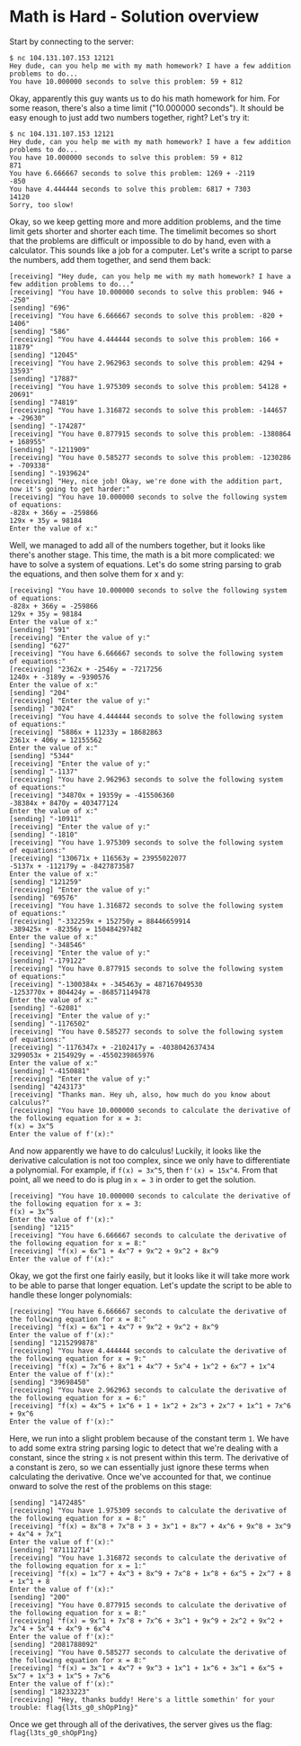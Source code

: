 # Math is Hard - Solution overview

Start by connecting to the server:

	$ nc 104.131.107.153 12121
	Hey dude, can you help me with my math homework? I have a few addition problems to do...
	You have 10.000000 seconds to solve this problem: 59 + 812

Okay, apparently this guy wants us to do his math homework for him. For some reason, there's also a time limit ("10.000000 seconds"). It should be easy enough to just add two numbers together, right? Let's try it:

	$ nc 104.131.107.153 12121
	Hey dude, can you help me with my math homework? I have a few addition problems to do...
	You have 10.000000 seconds to solve this problem: 59 + 812
	871
	You have 6.666667 seconds to solve this problem: 1269 + -2119
	-850
	You have 4.444444 seconds to solve this problem: 6817 + 7303
	14120
	Sorry, too slow!

Okay, so we keep getting more and more addition problems, and the time limit gets shorter and shorter each time. The timelimit becomes so short that the problems are difficult or impossible to do by hand, even with a calculator. This sounds like a job for a computer. Let's write a script to parse the numbers, add them together, and send them back:

	[receiving] "Hey dude, can you help me with my math homework? I have a few addition problems to do..."
	[receiving] "You have 10.000000 seconds to solve this problem: 946 + -250"
	[sending] "696"
	[receiving] "You have 6.666667 seconds to solve this problem: -820 + 1406"
	[sending] "586"
	[receiving] "You have 4.444444 seconds to solve this problem: 166 + 11879"
	[sending] "12045"
	[receiving] "You have 2.962963 seconds to solve this problem: 4294 + 13593"
	[sending] "17887"
	[receiving] "You have 1.975309 seconds to solve this problem: 54128 + 20691"
	[sending] "74819"
	[receiving] "You have 1.316872 seconds to solve this problem: -144657 + -29630"
	[sending] "-174287"
	[receiving] "You have 0.877915 seconds to solve this problem: -1380864 + 168955"
	[sending] "-1211909"
	[receiving] "You have 0.585277 seconds to solve this problem: -1230286 + -709338"
	[sending] "-1939624"
	[receiving] "Hey, nice job! Okay, we're done with the addition part, now it's going to get harder:"
	[receiving] "You have 10.000000 seconds to solve the following system of equations:
	-828x + 366y = -259866
	129x + 35y = 98184
	Enter the value of x:"

Well, we managed to add all of the numbers together, but it looks like there's another stage. This time, the math is a bit more complicated: we have to solve a system of equations. Let's do some string parsing to grab the equations, and then solve them for x and y:

	[receiving] "You have 10.000000 seconds to solve the following system of equations:
	-828x + 366y = -259866
	129x + 35y = 98184
	Enter the value of x:"
	[sending] "591"
	[receiving] "Enter the value of y:"
	[sending] "627"
	[receiving] "You have 6.666667 seconds to solve the following system of equations:"
	[receiving] "2362x + -2546y = -7217256
	1240x + -3189y = -9390576
	Enter the value of x:"
	[sending] "204"
	[receiving] "Enter the value of y:"
	[sending] "3024"
	[receiving] "You have 4.444444 seconds to solve the following system of equations:"
	[receiving] "5886x + 11233y = 18682863
	2361x + 406y = 12155562
	Enter the value of x:"
	[sending] "5344"
	[receiving] "Enter the value of y:"
	[sending] "-1137"
	[receiving] "You have 2.962963 seconds to solve the following system of equations:"
	[receiving] "34870x + 19359y = -415506360
	-38384x + 8470y = 403477124
	Enter the value of x:"
	[sending] "-10911"
	[receiving] "Enter the value of y:"
	[sending] "-1810"
	[receiving] "You have 1.975309 seconds to solve the following system of equations:"
	[receiving] "130671x + 116563y = 23955022077
	-5137x + -112179y = -8427873587
	Enter the value of x:"
	[sending] "121259"
	[receiving] "Enter the value of y:"
	[sending] "69576"
	[receiving] "You have 1.316872 seconds to solve the following system of equations:"
	[receiving] "-332259x + 152750y = 88446659914
	-389425x + -82356y = 150484297482
	Enter the value of x:"
	[sending] "-348546"
	[receiving] "Enter the value of y:"
	[sending] "-179122"
	[receiving] "You have 0.877915 seconds to solve the following system of equations:"
	[receiving] "-1300384x + -345463y = 487167049530
	-1253770x + 804424y = -868571149478
	Enter the value of x:"
	[sending] "-62081"
	[receiving] "Enter the value of y:"
	[sending] "-1176502"
	[receiving] "You have 0.585277 seconds to solve the following system of equations:"
	[receiving] "-1176347x + -2102417y = -4038042637434
	3299053x + 2154929y = -4550239865976
	Enter the value of x:"
	[sending] "-4150881"
	[receiving] "Enter the value of y:"
	[sending] "4243173"
	[receiving] "Thanks man. Hey uh, also, how much do you know about calculus?"
	[receiving] "You have 10.000000 seconds to calculate the derivative of the following equation for x = 3:
	f(x) = 3x^5
	Enter the value of f'(x):"

And now apparently we have to do calculus! Luckily, it looks like the derivative calculation is not too complex, since we only have to differentiate a polynomial. For example, if `f(x) = 3x^5`, then `f'(x) = 15x^4`. From that point, all we need to do is plug in `x = 3` in order to get the solution.

	[receiving] "You have 10.000000 seconds to calculate the derivative of the following equation for x = 3:
	f(x) = 3x^5
	Enter the value of f'(x):"
	[sending] "1215"
	[receiving] "You have 6.666667 seconds to calculate the derivative of the following equation for x = 8:"
	[receiving] "f(x) = 6x^1 + 4x^7 + 9x^2 + 9x^2 + 8x^9
	Enter the value of f'(x):"

Okay, we got the first one fairly easily, but it looks like it will take more work to be able to parse that longer equation. Let's update the script to be able to handle these longer polynomials:

	[receiving] "You have 6.666667 seconds to calculate the derivative of the following equation for x = 8:"
	[receiving] "f(x) = 6x^1 + 4x^7 + 9x^2 + 9x^2 + 8x^9
	Enter the value of f'(x):"
	[sending] "1215299878"
	[receiving] "You have 4.444444 seconds to calculate the derivative of the following equation for x = 9:"
	[receiving] "f(x) = 7x^6 + 8x^1 + 4x^7 + 5x^4 + 1x^2 + 6x^7 + 1x^4
	Enter the value of f'(x):"
	[sending] "39698450"
	[receiving] "You have 2.962963 seconds to calculate the derivative of the following equation for x = 6:"
	[receiving] "f(x) = 4x^5 + 1x^6 + 1 + 1x^2 + 2x^3 + 2x^7 + 1x^1 + 7x^6 + 9x^6
	Enter the value of f'(x):"

Here, we run into a slight problem because of the constant term `1`. We have to add some extra string parsing logic to detect that we're dealing with a constant, since the string `x` is not present within this term. The derivative of a constant is zero, so we can essentially just ignore these terms when calculating the derivative. Once we've accounted for that, we continue onward to solve the rest of the problems on this stage:

	[sending] "1472485"
	[receiving] "You have 1.975309 seconds to calculate the derivative of the following equation for x = 8:"
	[receiving] "f(x) = 8x^8 + 7x^8 + 3 + 3x^1 + 8x^7 + 4x^6 + 9x^8 + 3x^9 + 4x^4 + 7x^1
	Enter the value of f'(x):"
	[sending] "871112714"
	[receiving] "You have 1.316872 seconds to calculate the derivative of the following equation for x = 1:"
	[receiving] "f(x) = 1x^7 + 4x^3 + 8x^9 + 7x^8 + 1x^8 + 6x^5 + 2x^7 + 8 + 1x^1 + 8
	Enter the value of f'(x):"
	[sending] "200"
	[receiving] "You have 0.877915 seconds to calculate the derivative of the following equation for x = 8:"
	[receiving] "f(x) = 9x^1 + 7x^8 + 7x^6 + 3x^1 + 9x^9 + 2x^2 + 9x^2 + 7x^4 + 5x^4 + 4x^9 + 6x^4
	Enter the value of f'(x):"
	[sending] "2081788092"
	[receiving] "You have 0.585277 seconds to calculate the derivative of the following equation for x = 8:"
	[receiving] "f(x) = 3x^1 + 4x^7 + 9x^3 + 1x^1 + 1x^6 + 3x^1 + 6x^5 + 5x^7 + 1x^3 + 1x^5 + 7x^6
	Enter the value of f'(x):"
	[sending] "18233223"
	[receiving] "Hey, thanks buddy! Here's a little somethin' for your trouble: flag{l3ts_g0_shOpP1ng}"

Once we get through all of the derivatives, the server gives us the flag: `flag{l3ts_g0_shOpP1ng}`
